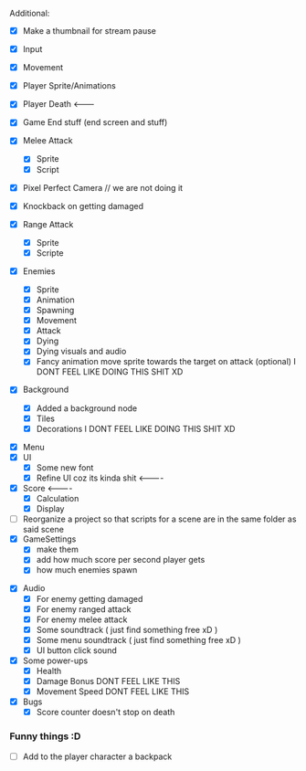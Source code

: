 Additional:
- [x] Make a thumbnail for stream pause
 

- [x] Input
- [x] Movement
- [x] Player Sprite/Animations
- [x] Player Death <---
- [x] Game End stuff (end screen and stuff)
- [x] Melee Attack
	- [x] Sprite
	- [x] Script
- [x] Pixel Perfect Camera // we are not doing it 
- [x] Knockback on getting damaged
- [x] Range Attack
	- [x] Sprite
	- [x] Scripte
- [x] Enemies
	- [x] Sprite
	- [x] Animation
	- [x] Spawning
	- [x] Movement
	- [x] Attack
	- [x] Dying
	- [x] Dying visuals and audio
	- [x] Fancy animation move sprite towards the target on attack (optional) I DONT FEEL LIKE DOING THIS SHIT XD
- [x] Background
	- [x] Added a background node
	- [x] Tiles
	- [x] Decorations I DONT FEEL LIKE DOING THIS SHIT XD
* [x] Menu
* [x] UI
	* [x] Some new font
	* [x] Refine UI coz its kinda shit <----
* [x] Score <----
	* [x] Calculation
	* [x] Display
* [ ] Reorganize a project so that scripts for a scene are in the same folder as said scene
* [x] GameSettings
	* [x] make them 
	* [x] add how much score per second player gets
	* [x] how much enemies spawn
- [x] Audio
	- [x] For enemy getting damaged 
	- [x] For enemy ranged attack
	- [x] For enemy melee attack
	- [x] Some soundtrack ( just find something free xD )
	- [x] Some menu soundtrack ( just find something free xD )
	- [x] UI button click sound
- [x] Some power-ups
	- [x] Health
	- [x] Damage Bonus DONT FEEL LIKE THIS
	- [x] Movement Speed DONT FEEL LIKE THIS
- [x] Bugs
	- [x] Score counter doesn't stop on death

### Funny things :D
- [ ] Add to the player character a backpack